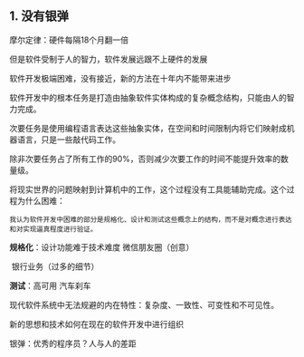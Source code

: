 ## 1. 没有银弹

摩尔定律：硬件每隔18个月翻一倍

但是软件受制于人的智力，软件发展远跟不上硬件的发展

软件开发极端困难，没有接近，新的方法在十年内不能带来进步

软件开发中的根本任务是打造由抽象软件实体构成的复杂概念结构，只能由人的智力完成。

次要任务是使用编程语言表达这些抽象实体，在空间和时间限制内将它们映射成机器语言，只是一些敲代码工作。

除非次要任务占了所有工作的90%，否则减少次要工作的时间不能提升效率的数量级。

将现实世界的问题映射到计算机中的工作，这个过程没有工具能辅助完成。这个过程为什么困难：

```我认为软件开发中困难的部分是规格化、设计和测试这些概念上的结构，而不是对概念进行表达和对实现逼真程度进行验证。```

**规格化**：设计功能难于技术难度 微信朋友圈（创意）

​               银行业务（过多的细节）

**测试**：高可用 汽车刹车

现代软件系统中无法规避的内在特性：复杂度、一致性、可变性和不可见性。

新的思想和技术如何在现在的软件开发中进行组织

银弹：优秀的程序员？人与人的差距